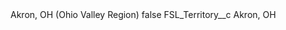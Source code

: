 <?xml version="1.0" encoding="UTF-8"?>
<CustomMetadata xmlns="http://soap.sforce.com/2006/04/metadata" xmlns:xsi="http://www.w3.org/2001/XMLSchema-instance" xmlns:xsd="http://www.w3.org/2001/XMLSchema">
    <label>Akron, OH (Ohio Valley Region)</label>
    <protected>false</protected>
    <values>
        <field>FSL_Territory__c</field>
        <value xsi:type="xsd:string">Akron, OH</value>
    </values>
</CustomMetadata>
